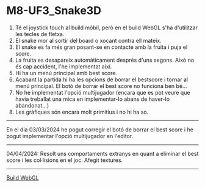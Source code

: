 # M8-UF3_Snake3D
1. Té el joystick touch al build mòbil, però en el build WebGL s'ha d'utilitzar les tecles de fletxa. 
2. El snake mor al sortir del board o xocant contra ell mateix.
3. El snake es fa més gran posant-se en contacte amb la fruita i puja el score.
4. La fruita es desapareix automàticament després d'uns segons. Això no és cap accident, l'he implementat així.
5. Hi ha un menú principal amb best score.
6. Acabant la partida hi ha les opcions de borrar el bestscore i tornar al menú principal. El botó de borrar el best score no funciona ben bé...
7. No he implementat l'opció multijugador (encara que es pot veure que havia treballat una mica en implementar-lo abans de haver-lo abandonat...)
8. Les gràfiques són encara molt primitius i no hi ha so.

---

En el dia 03/03/2024 he pogut corregir el botó de borrar el best score i he pogut implementar l'opció multijugador en l'editor.

---

04/04/2024: Resolt uns comportaments extranys en quant a eliminar el best score i les col·lisions en el joc. Afegit textures.

---

[Build WebGL](https://play.unity.com/mg/other/webgl-builds-393056)
